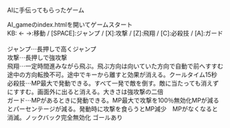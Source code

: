 <P>AIに手伝ってもらったゲーム</p>
AI_gameのindex.htmlを開いてゲームスタート<br>
KB: ← →:移動 / [SPACE]:ジャンプ / [X]:攻撃 / [Z]:飛翔 / [C]:必殺技 / [A]:ガード<br>
<br>
ジャンプ⋯長押しで高くジャンプ<br>
攻撃⋯長押しで強攻撃<br>
飛翔⋯一定時間進みながら飛ぶ。飛ぶ方向は向いていた方向で自動で前へすすむ途中の方向転換不可。途中でキーから離すと効果が消える。クールタイム15秒<br>
必殺技⋯MP最大で発動できる。すべて一発で敵を倒す。敵に当たっても消えずにすすむ。画面外に出ると消える。大きさは強攻撃の二倍<br>
ガード⋯MPがあるときに発動できる。MP最大で攻撃を100％無効化MPが減るとパーセンテージが減る。発動時に攻撃を食らうとMP減少　MPがなくなると消滅。ノックバック完全無効化
ゴールあり
